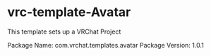 # vrc-template-Avatar

This template sets up a VRChat Project

Package Name: com.vrchat.templates.avatar
Package Version: 1.0.1